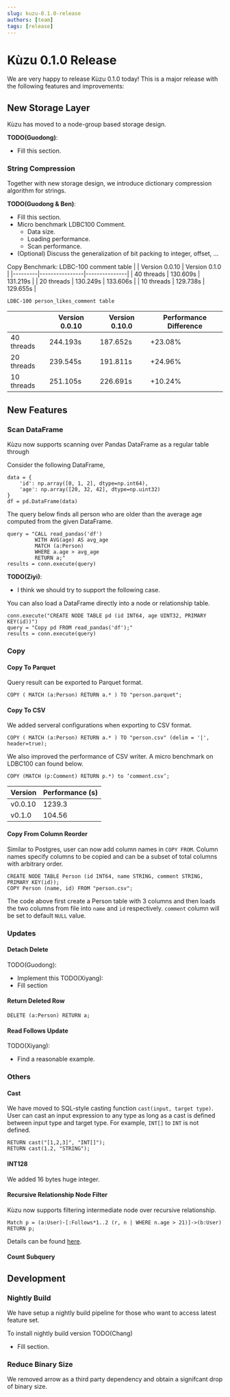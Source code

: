 ```yaml
---
slug: kuzu-0.1.0-release
authors: [team]
tags: [release]
---
```



# Kùzu 0.1.0 Release

We are very happy to release Kùzu 0.1.0 today! This is a major release with the following features and improvements:

<!--truncate-->

## New Storage Layer

Kùzu has moved to a node-group based storage design.

**TODO(Guodong)**: 
- Fill this section.

### String Compression

Together with new storage design, we introduce dictionary compression algorithm for strings. 

**TODO(Guodong & Ben)**: 
- Fill this section.
- Micro benchmark LDBC100 Comment.
  - Data size.
  - Loading performance.
  - Scan performance.
- (Optional) Discuss the generalization of bit packing to integer, offset, ...

Copy Benchmark:
    LDBC-100 comment table
|         | Version 0.0.10 | Version 0.1.0 |
|---------|----------------|---------------|
| 40 threads | 130.609s      | 131.219s      |
| 20 threads | 130.249s      | 133.606s      |
| 10 threads | 129.738s      | 129.655s      |

    LDBC-100 person_likes_comment table
  
    
|         | Version 0.0.10 | Version 0.10.0 | Performance Difference |
|---------|----------------|----------------|-------------------------|
| 40 threads | 244.193s      | 187.652s      | +23.08%                 |
| 20 threads | 239.545s      | 191.811s      | +24.96%                 |
| 10 threads | 251.105s      | 226.691s      | +10.24%                 |



## New Features

### Scan DataFrame
Kùzu now supports scanning over Pandas DataFrame as a regular table through

Consider the following DataFrame,
```
data = {
    'id': np.array([0, 1, 2], dtype=np.int64),
    'age': np.array([20, 32, 42], dtype=np.uint32)
}
df = pd.DataFrame(data)
```
The query below finds all person who are older than the average age computed from the given DataFrame.
```
query = "CALL read_pandas('df') 
         WITH AVG(age) AS avg_age 
         MATCH (a:Person) 
         WHERE a.age > avg_age 
         RETURN a;"
results = conn.execute(query)
```

**TODO(Ziyi)**:
- I think we should try to support the following case.

You can also load a DataFrame directly into a node or relationship table.
```
conn.execute("CREATE NODE TABLE pd (id INT64, age UINT32, PRIMARY KEY(id))")
query = "Copy pd FROM read_pandas('df');"
results = conn.execute(query)
```

### Copy

#### Copy To Parquet
Query result can be exported to Parquet format.
```
COPY ( MATCH (a:Person) RETURN a.* ) TO "person.parquet";
```

#### Copy To CSV
We added serveral configurations when exporting to CSV format.
```
COPY ( MATCH (a:Person) RETURN a.* ) TO "person.csv" (delim = '|', header=true);
```

We also improved the performance of CSV writer. A micro benchmark on LDBC100 can found below.

`COPY (MATCH (p:Comment) RETURN p.*) to ‘comment.csv’;`

| Version     | Performance (s) |
|-------------|-----------------|
| v0.0.10     | 1239.3          |
| v0.1.0      | 104.56          |



#### Copy From Column Reorder
Similar to Postgres, user can now add column names in `COPY FROM`. Column names specify columns to be copied and can be a subset of total columns with arbitrary order.

```
CREATE NODE TABLE Person (id INT64, name STRING, comment STRING, PRIMARY KEY(id));
COPY Person (name, id) FROM "person.csv";
```
The code above first create a Person table with 3 columns and then loads the two columns from file into `name` and `id` respectively. `comment` column will be set to default `NULL` value.


### Updates

#### Detach Delete
TODO(Guodong):
- Implement this
TODO(Xiyang):
- Fill section

#### Return Deleted Row
```
DELETE (a:Person) RETURN a;
```

#### Read Follows Update

TODO(Xiyang):
- Find a reasonable example.

### Others

#### Cast

We have moved to SQL-style casting function `cast(input, target type)`. User can cast an input expression to any type as long as a cast is defined between input type and target type. For example, `INT[]` to `INT` is not defined.
```
RETURN cast("[1,2,3]", "INT[]");
RETURN cast(1.2, "STRING");
```

#### INT128

We added 16 bytes huge integer.

#### Recursive Relationship Node Filter 

Kùzu now supports filtering intermediate node over recursive relationship.
```
Match p = (a:User)-[:Follows*1..2 (r, n | WHERE n.age > 21)]->(b:User) 
RETURN p;
```
Details can be found [here](../docs/cypher/query-clauses/match.md#filter-variable-length-relationships).

#### Count Subquery

## Development

### Nightly Build
We have setup a nightly build pipeline for those who want to access latest feature set.

To install nightly build version
TODO(Chang)
- Fill section.

### Reduce Binary Size
We removed arrow as a third party dependency and obtain a signifcant drop of binary size.

